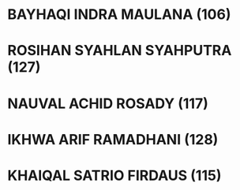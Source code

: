 # BAYHAQI INDRA MAULANA (106)
# ROSIHAN SYAHLAN SYAHPUTRA (127)
# NAUVAL ACHID ROSADY (117)
# IKHWA ARIF RAMADHANI (128)
# KHAIQAL SATRIO FIRDAUS (115)
